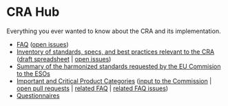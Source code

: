 # CRA Hub

Everything you ever wanted to know about the CRA and its implementation.

* [FAQ][] ([open issues][FAQ issues])
* [Inventory of standards, specs, and best practices relevant to the CRA][inventory] ([draft spreadsheet][inventory spreadsheet] | [open issues][inventory issues])
* [Summary of the harmonized standards requested by the EU Commision to the ESOs][standards]
* [Important and Critical Product Categories][] ([input to the Commission][] | [open pull requests][] | [related FAQ][] | [related FAQ issues][])
* [Questionnaires][]
 
[FAQ]: https://github.com/orcwg/cra-hub/blob/main/faq.md
[FAQ issues]: https://github.com/orcwg/cra-hub/labels/FAQ
[inventory]: https://github.com/orcwg/cra-hub/blob/main/inventory.md
[inventory spreadsheet]: https://docs.google.com/spreadsheets/d/1Y36Vueb3Eo_djOuRdpyzoCS1vzGaKpjP-99g3J6rw7Y/edit?gid=0#gid=0
[inventory issues]: https://github.com/orcwg/cra-hub/labels/inventory
[standards]: https://github.com/orcwg/cra-hub/blob/main/standards.md
[Questionnaires]: https://github.com/orcwg/cra-hub/blob/main/questionnaires/

[Important and Critical Product Categories]: https://github.com/orcwg/cra-hub/blob/main/product-definitions/
[input to the Commission]: https://github.com/orcwg/cra-hub/blob/main/product-definitions/input-to-draft-regulation.md
[open pull requests]: https://github.com/orcwg/cra-hub/pulls?q=is:pr+is:open+label:%22Critical+and+Important+Products%22
[related FAQ]: https://github.com/orcwg/cra-hub/blob/main/faq.md#important-and-critical-product-categories
[related FAQ issues]: https://github.com/orcwg/cra-hub/issues?q=is:issue%20state:open%20label:%22Critical%20and%20Important%20Products%22%20label:FAQ

